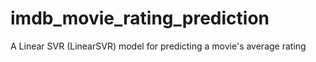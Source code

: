 # imdb_movie_rating_prediction
A Linear SVR (LinearSVR) model for predicting a movie's average rating
